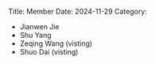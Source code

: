 Title: Member
Date: 2024-11-29
Category:

- Jianwen Jie
- Shu Yang
- Zeqing Wang (visting)
- Shuo Dai (visting)